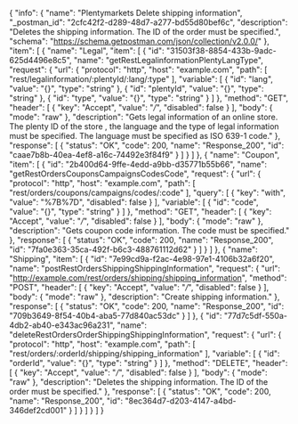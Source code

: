{
  "info": {
    "name": "Plentymarkets Delete shipping information",
    "_postman_id": "2cfc42f2-d289-48d7-a277-bd55d80bef6c",
    "description": "Deletes the shipping information. The ID of the order must be specified.",
    "schema": "https://schema.getpostman.com/json/collection/v2.0.0/"
  },
  "item": [
    {
      "name": "Legal",
      "item": [
        {
          "id": "31503f38-8854-433b-9adc-625d4496e8c5",
          "name": "getRestLegalinformationPlentyLangType",
          "request": {
            "url": {
              "protocol": "http",
              "host": "example.com",
              "path": [
                "rest/legalinformation/:plentyId/:lang/:type"
              ],
              "variable": [
                {
                  "id": "lang",
                  "value": "{}",
                  "type": "string"
                },
                {
                  "id": "plentyId",
                  "value": "{}",
                  "type": "string"
                },
                {
                  "id": "type",
                  "value": "{}",
                  "type": "string"
                }
              ]
            },
            "method": "GET",
            "header": [
              {
                "key": "Accept",
                "value": "*/*",
                "disabled": false
              }
            ],
            "body": {
              "mode": "raw"
            },
            "description": "Gets legal information of an online store. The plenty ID of the store , the language and the type of legal information must be specified. The language must be specified as ISO 639-1 code."
          },
          "response": [
            {
              "status": "OK",
              "code": 200,
              "name": "Response_200",
              "id": "caae7b8b-40ea-4ef8-a16c-74492e3f84f9"
            }
          ]
        }
      ]
    },
    {
      "name": "Coupon",
      "item": [
        {
          "id": "2b400d64-9ffe-4edd-a9bb-d35771b55b66",
          "name": "getRestOrdersCouponsCampaignsCodesCode",
          "request": {
            "url": {
              "protocol": "http",
              "host": "example.com",
              "path": [
                "rest/orders/coupons/campaigns/codes/:code"
              ],
              "query": [
                {
                  "key": "with",
                  "value": "%7B%7D",
                  "disabled": false
                }
              ],
              "variable": [
                {
                  "id": "code",
                  "value": "{}",
                  "type": "string"
                }
              ]
            },
            "method": "GET",
            "header": [
              {
                "key": "Accept",
                "value": "*/*",
                "disabled": false
              }
            ],
            "body": {
              "mode": "raw"
            },
            "description": "Gets coupon code information. The code must be specified."
          },
          "response": [
            {
              "status": "OK",
              "code": 200,
              "name": "Response_200",
              "id": "7fa0e363-35ca-492f-b6c3-488761112d62"
            }
          ]
        }
      ]
    },
    {
      "name": "Shipping",
      "item": [
        {
          "id": "7e99cd9a-f2ac-4e98-97e1-4106b32a6f20",
          "name": "postRestOrdersShippingShippingInformation",
          "request": {
            "url": "http://example.com/rest/orders/shipping/shipping_information",
            "method": "POST",
            "header": [
              {
                "key": "Accept",
                "value": "*/*",
                "disabled": false
              }
            ],
            "body": {
              "mode": "raw"
            },
            "description": "Create shipping information."
          },
          "response": [
            {
              "status": "OK",
              "code": 200,
              "name": "Response_200",
              "id": "709b3649-8f54-40b4-aba5-77d840ac53dc"
            }
          ]
        },
        {
          "id": "77d7c5df-550a-4db2-ab40-e343ac96a231",
          "name": "deleteRestOrdersOrderShippingShippingInformation",
          "request": {
            "url": {
              "protocol": "http",
              "host": "example.com",
              "path": [
                "rest/orders/:orderId/shipping/shipping_information"
              ],
              "variable": [
                {
                  "id": "orderId",
                  "value": "{}",
                  "type": "string"
                }
              ]
            },
            "method": "DELETE",
            "header": [
              {
                "key": "Accept",
                "value": "*/*",
                "disabled": false
              }
            ],
            "body": {
              "mode": "raw"
            },
            "description": "Deletes the shipping information. The ID of the order must be specified."
          },
          "response": [
            {
              "status": "OK",
              "code": 200,
              "name": "Response_200",
              "id": "8ec364d7-d203-4147-a4bd-346def2cd001"
            }
          ]
        }
      ]
    }
  ]
}